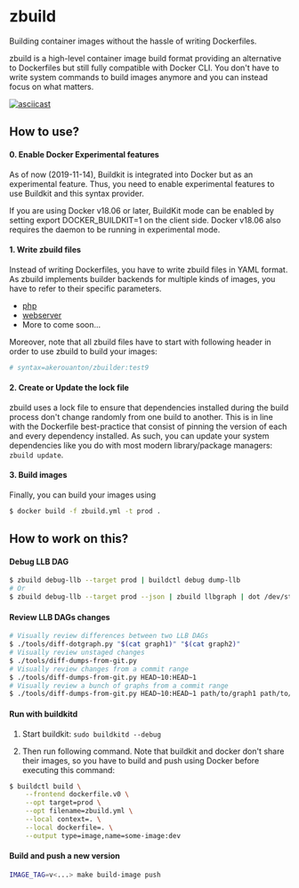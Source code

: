 # zbuild

Building container images without the hassle of writing Dockerfiles.

zbuild is a high-level container image build format providing an alternative to 
Dockerfiles but still fully compatible with Docker CLI. You don't have to write
system commands to build images anymore and you can instead focus on what
matters.

[![asciicast](https://asciinema.org/a/287488.svg)](https://asciinema.org/a/287488)

## How to use?

#### 0. Enable Docker Experimental features

As of now (2019-11-14), Buildkit is integrated into Docker but as an
experimental feature. Thus, you need to enable experimental features to use
Buildkit and this syntax provider.

If you are using Docker v18.06 or later, BuildKit mode can be enabled by
setting export DOCKER_BUILDKIT=1 on the client side. Docker v18.06 also
requires the daemon to be running in experimental mode.

#### 1. Write zbuild files

Instead of writing Dockerfiles, you have to write zbuild files in YAML format.
As zbuild implements builder backends for multiple kinds of images, you have to
refer to their specific parameters.

* [php](docs/kind-php.md)
* [webserver](docs/kind-webserver.md)
* More to come soon...

Moreover, note that all zbuild files have to start with following header in order
to use zbuild to build your images:

```yaml
# syntax=akerouanton/zbuilder:test9
```

#### 2. Create or Update the lock file

zbuild uses a lock file to ensure that dependencies installed during the build
process don't change randomly from one build to another. This is in line with
the Dockerfile best-practice that consist of pinning the version of each and
every dependency installed. As such, you can update your system dependencies
like you do with most modern library/package managers: `zbuild update`.

#### 3. Build images

Finally, you can build your images using

```bash
$ docker build -f zbuild.yml -t prod .
```

## How to work on this?

#### Debug LLB DAG

```bash
$ zbuild debug-llb --target prod | buildctl debug dump-llb
# Or
$ zbuild debug-llb --target prod --json | zbuild llbgraph | dot /dev/stdin -o /dev/stdout -T png | feh -
```

#### Review LLB DAGs changes

```bash
# Visually review differences between two LLB DAGs
$ ./tools/diff-dotgraph.py "$(cat graph1)" "$(cat graph2)"
# Visually review unstaged changes
$ ./tools/diff-dumps-from-git.py
# Visually review changes from a commit range
$ ./tools/diff-dumps-from-git.py HEAD~10:HEAD~1
# Visually review a bunch of graphs from a commit range
$ ./tools/diff-dumps-from-git.py HEAD~10:HEAD~1 path/to/graph1 path/to/graph2
```

#### Run with buildkitd

1. Start buildkit: `sudo buildkitd --debug`

2. Then run following command. Note that buildkit and docker don't share their
images, so you have to build and push using Docker before executing this command:

```bash
$ buildctl build \
    --frontend dockerfile.v0 \
    --opt target=prod \
    --opt filename=zbuild.yml \
    --local context=. \
    --local dockerfile=. \
    --output type=image,name=some-image:dev
```

#### Build and push a new version

```bash
IMAGE_TAG=v<...> make build-image push
```
